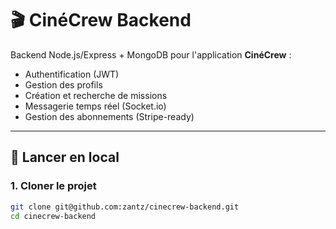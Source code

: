 # 🎬 CinéCrew Backend

Backend Node.js/Express + MongoDB pour l'application **CinéCrew** :
- Authentification (JWT)
- Gestion des profils
- Création et recherche de missions
- Messagerie temps réel (Socket.io)
- Gestion des abonnements (Stripe-ready)

---

## 🚀 Lancer en local

### 1. Cloner le projet
```bash
git clone git@github.com:zantz/cinecrew-backend.git
cd cinecrew-backend
